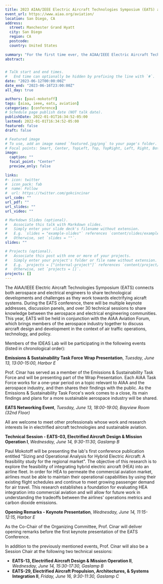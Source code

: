 ```yaml
---
title: 2023 AIAA/IEEE Electric Aircraft Technologies Symposium (EATS) and AIAA Aviation Forum
event_url: https://www.aiaa.org/aviation/
location: San Diego, CA
address:
  street: Manchester Grand Hyatt
  city: San Diego
  region: CA
  postcode: 
  country: United States
  
summary: "For the first time ever, the AIAA/IEEE Electric Aircraft Technologies Symposium (EATS) Conference will be hosted in conjunction with the AIAA Aviation Forum."
abstract:


# Talk start and end times.
#   End time can optionally be hidden by prefixing the line with `#`.
date: "2023-06-12T00:00:00Z"
date_end: "2023-06-16T23:00:00Z"
all_day: true

authors: [paul-mokotoff]
tags: [aiaa, ieee, eats, aviation]
categories: [conference]
# Schedule page publish date (NOT talk date).
publishDate: 2022-01-01T16:34:52-05:00
lastmod: 2022-01-01T16:34:52-05:00
featured: false
draft: false

# Featured image
# To use, add an image named `featured.jpg/png` to your page's folder.
# Focal points: Smart, Center, TopLeft, Top, TopRight, Left, Right, BottomLeft, Bottom, BottomRight.
image:
  caption: ""
  focal_point: "Center"
  preview_only: false
  
links:
#- icon: twitter
#  icon_pack: fab
#  name: Follow
#  url: https://twitter.com/gokcincinar
url_code: ""
url_pdf: ""
url_slides: ""
url_video: ""

# Markdown Slides (optional).
#   Associate this talk with Markdown slides.
#   Simply enter your slide deck's filename without extension.
#   E.g. `slides = "example-slides"` references `content/slides/example-slides.md`.
#   Otherwise, set `slides = ""`.
slides: ""

# Projects (optional).
#   Associate this post with one or more of your projects.
#   Simply enter your project's folder or file name without extension.
#   E.g. `projects = ["internal-project"]` references `content/project/deep-learning/index.md`.
#   Otherwise, set `projects = []`.
projects: []
---
```


The AIAA/IEEE Electric Aircraft Technologies Symposium (EATS) connects both aerospace and electrical engineers to share technological developments and challenges as they work towards electrifying aicraft systems.
During the EATS conference, there will be multiple keynote addresses, discussion panels, and over 30 technical sessions to share knowledge between the aerospace and electrical engineering communities.
This year, EATS will be held in conjunction with the AIAA Aviation Forum, which brings members of the aerospace industry together to discuss aircraft design and development in the context of air traffic operations, technology, and policy.

Members of the IDEAS Lab will be participating in the following events (listed in chronological order):

**Emissions & Sustainability Task Force Wrap Presentation**, *Tuesday, June 13, 13:00-15:00, Harbor E*

Prof. Cinar has served as a member of the Emissions & Sustainability Task Force and will be presenting part of the Wrap Presentation.
Each AIAA Task Force works for a one-year period on a topic relevant to AIAA and the aerospace industry, and then shares their findings with the public.
As the Emissions & Sustainability Task Force's work comes to a close, its main findings and plans for a more sustainable aerospace industry will be shared.

**EATS Networking Event**, *Tuesday, June 13, 18:00-19:00, Bayview Room (32nd Floor)*

All are welcome to meet other professionals whose work and research interests lie in electrified aircraft technologies and sustainable aviation.

**Technical Session - EATS-03, Electrified Aircraft Design & Mission Operation I**, *Wednesday, June 14, 9:30-11:30, Gaslamp B*

Paul Mokotoff will be presenting the lab's first conference publication entitled "Sizing and Operational Analysis for Hybrid Electric Aircraft: A feasibility study for the regional market".
The objective of this research is to explore the feasibility of integrating hybrid electric aircraft (HEA) into an airline fleet.
In order for HEA to permeate the commercial aviation market, airlines must be able to maintain their operational capabilities by using their existing flight schedules and continue to meet growing passenger demand for air travel.
This research establishes a foundation for evaluating HEA integration into commercial aviation and will allow for future work in understanding the tradeoffs between the airlines' operations metrics and carbon dioxide emissions.

**Opening Remarks - Keynote Presentation**, *Wednesday, June 14, 11:15-12:15, Harbor E*

As the Co-Chair of the Organizing Committee, Prof. Cinar will deliver opening remarks before the first keynote presentation of the EATS Conference.

In addition to the previously mentioned events, Prof. Cinar will also be a Session Chair at the following two technical sessions:

- **EATS-13, Electrified Aircraft Design & Mission Operation II**, *Wednesday, June 14, 15:30-17:30, Gaslamp B*
- **EATS-29, Electrified Aircraft Propulsion, Architectures, & Systems Integration II**, *Friday, June 16, 9:30-11:30, Gaslamp C*